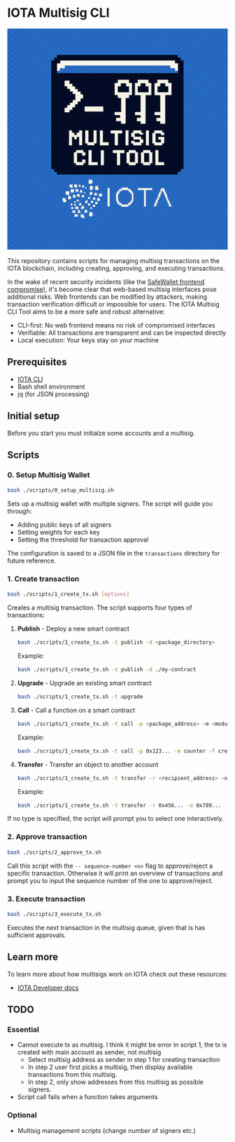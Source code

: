 # IOTA Multisig CLI

![logo](/assets/logo.png)

This repository contains scripts for managing multisig transactions on the IOTA blockchain, including creating, approving, and executing transactions.

In the wake of recent security incidents (like the [SafeWallet frontend compromise](https://x.com/safe/status/1894768522720350673)), it's become clear that web-based multisig interfaces pose additional risks. Web frontends can be modified by attackers, making transaction verification difficult or impossible for users. The IOTA Multisig CLI Tool aims to be a more safe and robust alternative:
- CLI-first: No web frontend means no risk of compromised interfaces
- Verifiable: All transactions are transparent and can be inspected directly
- Local execution: Your keys stay on your machine

## Prerequisites

- [IOTA CLI](https://docs.iota.org/developer/getting-started/install-iota)
- Bash shell environment
- jq (for JSON processing)

## Initial setup

Before you start you must initialze some accounts and a multisig.

## Scripts

### 0. Setup Multisig Wallet

```bash
bash ./scripts/0_setup_multisig.sh
```

Sets up a multisig wallet with multiple signers. The script will guide you through:
- Adding public keys of all signers
- Setting weights for each key
- Setting the threshold for transaction approval

The configuration is saved to a JSON file in the `transactions` directory for future reference.

### 1. Create transaction

```bash
bash ./scripts/1_create_tx.sh [options]
```

Creates a multisig transaction. The script supports four types of transactions:

1. **Publish** - Deploy a new smart contract
   ```bash
   bash ./scripts/1_create_tx.sh -t publish -d <package_directory>
   ```
   Example:
   ```bash
   bash ./scripts/1_create_tx.sh -t publish -d ./my-contract
   ```

2. **Upgrade** - Upgrade an existing smart contract
   ```bash
   bash ./scripts/1_create_tx.sh -t upgrade
   ```

3. **Call** - Call a function on a smart contract
   ```bash
   bash ./scripts/1_create_tx.sh -t call -p <package_address> -m <module_name> -f <function_name> [-a <args>]
   ```
   Example:
   ```bash
   bash ./scripts/1_create_tx.sh -t call -p 0x123... -m counter -f create
   ```

4. **Transfer** - Transfer an object to another account
   ```bash
   bash ./scripts/1_create_tx.sh -t transfer -r <recipient_address> -o <object_id>
   ```
   Example:
   ```bash
   bash ./scripts/1_create_tx.sh -t transfer -r 0x456... -o 0x789...
   ```

If no type is specified, the script will prompt you to select one interactively.

### 2. Approve transaction

```bash
bash ./scripts/2_approve_tx.sh
```

Call this script with the `-- sequence-number <n>` flag to approve/reject a specific transaction. Otherwise it will print an overview of transactions and prompt you to input the sequence number of the one to approve/reject.

### 3. Execute transaction

```bash
bash ./scripts/3_execute_tx.sh
```

Executes the next transaction in the multisig queue, given that is has sufficient approvals.

## Learn more

To learn more about how multisigs work on IOTA check out these resources:
- [IOTA Developer docs](https://docs.iota.org/developer/cryptography/transaction-auth/multisig)

## TODO
### Essential
- Cannot execute tx as multisig. I think it might be error in script 1, the tx is created with main account as sender, not multisig
  - Select multisig address as sender in step 1 for creating transaction
  - In step 2 user first picks a multisig, then display available transactions from this multisig.
  - In step 2, only show addresses from this multisig as possible signers.
- Script call fails when a function takes arguments
### Optional
- Multisig management scripts (change number of signers etc.)